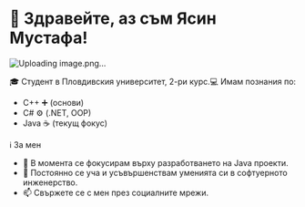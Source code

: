 # 👋 Здравейте, аз съм Ясин Мустафа!
![Uploading image.png…](https://www.instagram.com/yasin.m04/)

🎓 Студент в Пловдивския университет, 2-ри курс.💻 Имам познания по:
- C++ ➕ (основи)
- C# ⚙️ (.NET, OOP)
- Java ☕ (текущ фокус)

ℹ️ За мен
- 🔭 В момента се фокусирам върху разработването на Java проекти.
- 🌱 Постоянно се уча и усъвършенствам уменията си в софтуерното инженерство.
- 📫 Свържете се с мен през социалните мрежи.

